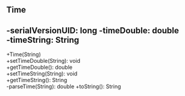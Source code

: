 Time
--
-serialVersionUID: long
-timeDouble: double <br/>
-timeString: String
--
+Time(String) <br/>
+setTimeDouble(String): void <br/>
+getTimeDouble(): double <br/>
+setTimeString(String): void <br/>
+getTimeString(): String <br/>
-parseTime(String): double 
+toString(): String
